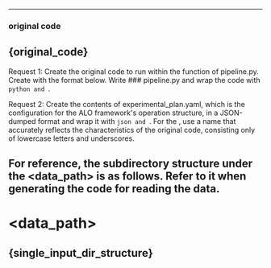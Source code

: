 
--- 
### original code
 {original_code} 
--- 
Request 1: Create the original code to run within the <inference> function of pipeline.py. Create with the format below.
Write ### pipeline.py and 
wrap the code with ```python and ```.

Request 2: Create the contents of experimental_plan.yaml, which is the configuration for the ALO framework's operation structure, in a JSON-dumped format and wrap it with ```json and ```. For the <name>, use a name that accurately reflects the characteristics of the original code, consisting only of lowercase letters and underscores.

For reference, the subdirectory structure under the <data_path> is as follows. Refer to it when generating the code for reading the data.
--- 
# <data_path> 
 {single_input_dir_structure} 
--- 